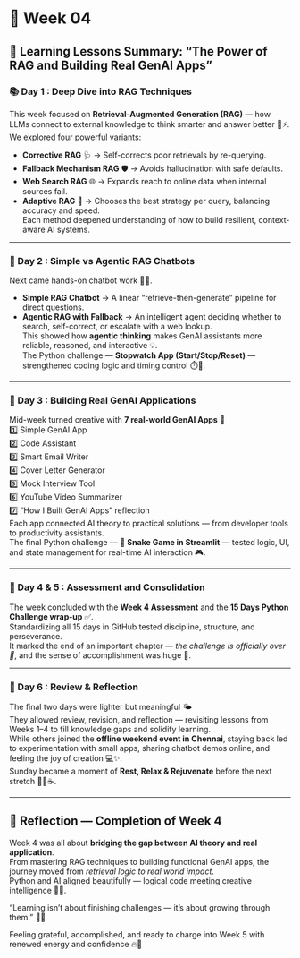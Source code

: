 # 📘 Week 04 

## 🧭 Learning Lessons Summary: “The Power of RAG and Building Real GenAI Apps”

### 📚 Day 1 : Deep Dive into RAG Techniques  
This week focused on **Retrieval-Augmented Generation (RAG)** — how LLMs connect to external knowledge to think smarter and answer better 🧠⚡.  
We explored four powerful variants:  
- **Corrective RAG** 🩺 → Self-corrects poor retrievals by re-querying.  
- **Fallback Mechanism RAG** 🛡️ → Avoids hallucination with safe defaults.  
- **Web Search RAG** 🌐 → Expands reach to online data when internal sources fail.  
- **Adaptive RAG** 🧩 → Chooses the best strategy per query, balancing accuracy and speed.  
Each method deepened understanding of how to build resilient, context-aware AI systems.

---

### 💬 Day 2 : Simple vs Agentic RAG Chatbots  
Next came hands-on chatbot work 🤖💬.  
- **Simple RAG Chatbot** → A linear “retrieve-then-generate” pipeline for direct questions.  
- **Agentic RAG with Fallback** → An intelligent agent deciding whether to search, self-correct, or escalate with a web lookup.  
This showed how **agentic thinking** makes GenAI assistants more reliable, reasoned, and interactive 💡.  
The Python challenge — **Stopwatch App (Start/Stop/Reset)** — strengthened coding logic and timing control ⏱️🐍.

---

### 🧩 Day 3 : Building Real GenAI Applications  
Mid-week turned creative with **7 real-world GenAI Apps** 🚀  
1️⃣ Simple GenAI App  
2️⃣ Code Assistant  
3️⃣ Smart Email Writer  
4️⃣ Cover Letter Generator  
5️⃣ Mock Interview Tool  
6️⃣ YouTube Video Summarizer  
7️⃣ “How I Built GenAI Apps” reflection  
Each app connected AI theory to practical solutions — from developer tools to productivity assistants.  
The final Python challenge — 🐍 **Snake Game in Streamlit** — tested logic, UI, and state management for real-time AI interaction 🎮.

---

### 📖 Day 4 & 5 : Assessment and Consolidation  
The week concluded with the **Week 4 Assessment** and the **15 Days Python Challenge wrap-up** ✅.  
Standardizing all 15 days in GitHub tested discipline, structure, and perseverance.  
It marked the end of an important chapter — *the challenge is officially over 🏁*, and the sense of accomplishment was huge 💪.

---

### 🌿 Day 6 : Review & Reflection  
The final two days were lighter but meaningful 🌤️  
They allowed review, revision, and reflection — revisiting lessons from Weeks 1–4 to fill knowledge gaps and solidify learning.  
While others joined the **offline weekend event in Chennai**, staying back led to experimentation with small apps, sharing chatbot demos online, and feeling the joy of creation 💻✨.  
Sunday became a moment of **Rest, Relax & Rejuvenate** before the next stretch 🧘‍♂️☕.

---

## 🌈 Reflection — Completion of Week 4  
Week 4 was all about **bridging the gap between AI theory and real application**.  
From mastering RAG techniques to building functional GenAI apps, the journey moved from *retrieval logic to real world impact*.  
Python and AI aligned beautifully — logical code meeting creative intelligence 🐍💡.  

“Learning isn’t about finishing challenges — it’s about growing through them.” 🌱✨  

Feeling grateful, accomplished, and ready to charge into Week 5 with renewed energy and confidence 🔥🚀  
